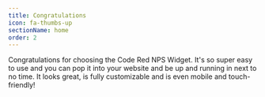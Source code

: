 ```yaml
---
title: Congratulations
icon: fa-thumbs-up
sectionName: home
order: 2
---
```


Congratulations for choosing the Code Red NPS Widget. It's so super easy to use and you can pop it into your website and be up and running in next to no time. It looks great, is fully customizable and is even mobile and touch-friendly!

<a class="image featured"><img src="assets/images/WidgetInAction.PNG" alt="" /></a>

